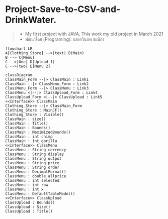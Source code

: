 # Project-Save-to-CSV-and-DrinkWater.
> * My first project with JAVA, This work my old project in March 2021
> * พัฒนาโดย (Programing): นายกวินภพ ชมนิกร 

```mermaid
flowchart LR
A[Clothing_Store] -->|text| B(Main)
B --> C{Menu}
C -->|One| D[Upload 1]
C -->|two| E[Menu 2]
```

```mermaid
classDiagram
ClassMain_Form --|> ClassMain : Link1
ClassMain --|> ClassMenu_Form : Link2
ClassMenu_Form --|> ClassMenu : Link3
ClassMenu <|--|> ClassUpload_Form : Link4
ClassUpload_Form <|--|> ClassUpload : Link5
<<Interface>> ClassMain
Clothing_Store --|> ClassMain_Form
Clothing_Store : MainJF()
Clothing_Store : Visible()
ClassMain : size()
ClassMain : Title()
ClassMain : Bounds()
ClassMain : MaximizedBounds()
ClassMain : int chimp
ClassMain : int gorilla
<<Interface>> ClassMenu
ClassMenu : String cerrency
ClassMenu : String display
ClassMenu : String output
ClassMenu : String price
ClassMenu : String order
ClassMenu : DecimalFormat()
ClassMenu : double allprice
ClassMenu : int selected
ClassMenu : int row
ClassMenu : int x
ClassMenu : DefaultTableModel()
<<Interface>> ClassUpload
ClassUpload : Bounds()
ClassUpload : Size()
ClassUpload : Title()
```
